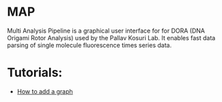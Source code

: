 # MAP 
Multi Analysis Pipeline is a graphical user interface for for DORA (DNA Origami Rotor Analysis) used by the Pallav Kosuri Lab. It enables fast data parsing of single molecule fluorescence times series data.

# Tutorials:
- [How to add a graph](https://docs.google.com/document/d/1-iP3nXfDRMby8nnmY4JYUhW9uiQGKKAjAcLwx2RPnnk/edit?usp=sharing)
